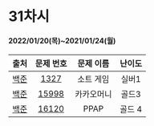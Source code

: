 # 31차시
#### 2022/01/20(목)~2021/01/24(월)

|               출처               |                   문제 번호                    |     문제 이름      | 난이도 |
| :------------------------------: | :--------------------------------------------: | :----------------: | :----: |
| [백준](https://www.acmicpc.net/) | [1327](https://www.acmicpc.net/problem/1327) | 소트 게임 | 실버1  |
| [백준](https://www.acmicpc.net/) | [15998](https://www.acmicpc.net/problem/15998) | 카카오머니 | 골드3 |
| [백준](https://www.acmicpc.net/) | [16120](https://www.acmicpc.net/problem/16120) | PPAP | 골드 4 |
